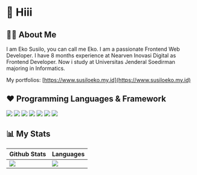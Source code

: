 # 👋 Hiii

## 👨‍💻 About Me
I am Eko Susilo, you can call me Eko. I am a passionate Frontend Web Developer. I have 8 months experience at Nearven Inovasi Digital as Frontend Developer. Now i study at Universitas Jenderal Soedirman majoring in Informatics. 

My portfolios: [https://www.susiloeko.my.id](https://www.susiloeko.my.id)

## ❤️ Programming Languages & Framework
![](https://img.shields.io/badge/html5-%23E34F26.svg?style=for-the-badge&logo=html5&logoColor=white) ![](https://img.shields.io/badge/css3-%231572B6.svg?style=for-the-badge&logo=css3&logoColor=white) ![](https://img.shields.io/badge/javascript-%23323330.svg?style=for-the-badge&logo=javascript&logoColor=%23F7DF1E) ![](https://img.shields.io/badge/typescript-%23007ACC.svg?style=for-the-badge&logo=typescript&logoColor=white)  ![](https://img.shields.io/badge/SASS-hotpink.svg?style=for-the-badge&logo=SASS&logoColor=white) ![](https://img.shields.io/badge/tailwindcss-%2300A9BE.svg?style=for-the-badge&logo=tailwindcss&logoColor=white) ![](https://img.shields.io/badge/react-%2320232a.svg?style=for-the-badge&logo=react&logoColor=%2361DAFB)

## 📊 My Stats
|Github Stats|Languages|
|---|---|
|[![](https://github-readme-stats.vercel.app/api?username=iceboy1406)](https://github.com/iceboy1406)|[![](https://github-readme-stats.vercel.app/api/top-langs/?username=iceboy1406&layout=compact)](https://github.com/iceboy1406)|
